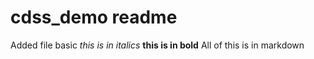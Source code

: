 # cdss_demo readme
Added file basic
*this is in italics*
**this is in bold**
All of this is in markdown 
